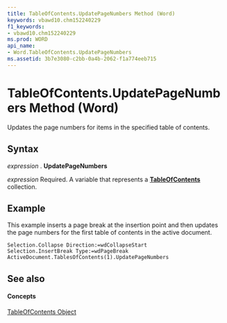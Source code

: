```yaml
---
title: TableOfContents.UpdatePageNumbers Method (Word)
keywords: vbawd10.chm152240229
f1_keywords:
- vbawd10.chm152240229
ms.prod: WORD
api_name:
- Word.TableOfContents.UpdatePageNumbers
ms.assetid: 3b7e3080-c2bb-0a4b-2062-f1a774eeb715
---
```



# TableOfContents.UpdatePageNumbers Method (Word)

Updates the page numbers for items in the specified table of contents.


## Syntax

 _expression_ . **UpdatePageNumbers**

 _expression_ Required. A variable that represents a **[TableOfContents](tableofcontents-object-word.md)** collection.


## Example

This example inserts a page break at the insertion point and then updates the page numbers for the first table of contents in the active document.


```
Selection.Collapse Direction:=wdCollapseStart 
Selection.InsertBreak Type:=wdPageBreak 
ActiveDocument.TablesOfContents(1).UpdatePageNumbers
```


## See also


#### Concepts


[TableOfContents Object](tableofcontents-object-word.md)

